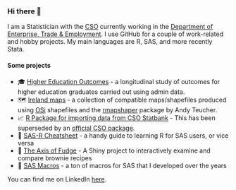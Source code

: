 ### Hi there 👋
I am a Statistician with the [CSO](https://www.cso.ie/en/index.html) currently working in the [Department of Enterprise, Trade & Employment](https://enterprise.gov.ie/en/). I use GitHub for a couple of work-related and hobby projects. My main languages are R, SAS, and more recently Stata.

#### Some projects

- 🎓 [Higher Education Outcomes](https://www.cso.ie/en/releasesandpublications/ep/p-heo/highereducationoutcomes-graduationyears2010-2016/) - a longitudinal study of outcomes for higher education graduates carried out using admin data.
- :world_map: [Ireland maps](https://github.com/brendanjodowd/maps) - a collection of compatible maps/shapefiles produced using [OSi](https://data-osi.opendata.arcgis.com/) shapefiles and the [rmapshaper](https://github.com/ateucher/rmapshaper) package by Andy Teucher.
- 📈 [R Package for importing data from CSO Statbank](https://github.com/brendanjodowd/CSO) - This has been superseded by an [official CSO package](https://cran.r-project.org/web/packages/csodata/index.html).
- 💑 [SAS-R Cheatsheet](https://github.com/brendanjodowd/SAS-R) - a handy guide to learning R for SAS users, or vice versa
- 🍫 [The Axis of Fudge](https://brendanjodowd.shinyapps.io/brownie) - A Shiny project to interactively examine and compare brownie recipes
- 🔧 [SAS Macros](https://github.com/brendanjodowd/SAS) - a ton of macros for SAS that I developed over the years

You can find me on LinkedIn [here](https://www.linkedin.com/in/brendanjodowd/).

<!--
**brendanjodowd/brendanjodowd** is a ✨ _special_ ✨ repository because its `README.md` (this file) appears on your GitHub profile.

Here are some ideas to get you started:

- 🔭 I’m currently working on ...
- 🌱 I’m currently learning ...
- 👯 I’m looking to collaborate on ...
- 🤔 I’m looking for help with ...
- 💬 Ask me about ...
- 📫 How to reach me: ...
- 😄 Pronouns: ...
- ⚡ Fun fact: ...

🔄
-->
